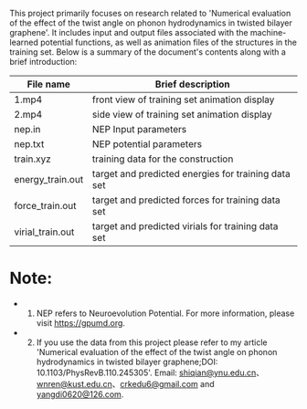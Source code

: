 This project primarily focuses on research related to 'Numerical evaluation of the effect of the twist angle on phonon hydrodynamics in twisted bilayer graphene'. It includes input and output files associated with the machine-learned potential functions, as well as animation files of the structures in the training set. Below is a summary of the document's contents along with a brief introduction:

|File name|Brief description|
| --------------------- | --------------------------------- |
|1.mp4|front view of training set animation display|
|2.mp4|side view of training set animation display|
|nep.in|NEP Input parameters|
|nep.txt|NEP potential parameters|
|train.xyz|training data for the construction|
|energy_train.out|target and predicted energies for training data set|
|force_train.out|target and predicted forces for training data set|
|virial_train.out|target and predicted virials for training data set|

# Note: 
* 1.	NEP refers to Neuroevolution Potential. For more information, please visit https://gpumd.org.
* 2.	If you use the data from this project please refer to my article 'Numerical evaluation of the effect of the twist angle on phonon hydrodynamics in twisted bilayer graphene;DOI: 10.1103/PhysRevB.110.245305'. Email: shiqian@ynu.edu.cn、 wnren@kust.edu.cn、crkedu6@gmail.com and yangdi0620@126.com.
